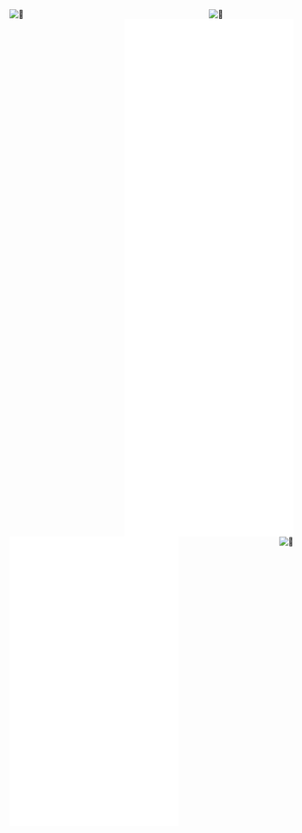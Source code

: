 <img align="left" width="300" alt="🦑" src="https://64.media.tumblr.com/62710c9aed5c3f4b7d23700e39bf13a6/ac2a7e65e2f3ff68-50/s540x810/41fb833ef965bec6fbfb06bc9199fa0455457726.gifv">
<img align="right" width="150" alt="🦑" src="https://count.getloli.com/get/@:linuxmobile?theme=rule34">

<img align="right" width="300" alt="🦑" src="/medias.svg">

<img align="left" width="300" alt="🦑" src="/general.svg">

<img align="right" alt="🦑" src="https://user-images.githubusercontent.com/22963968/114021347-e3c48b80-9870-11eb-8bc8-998bf39b4d0d.png">
